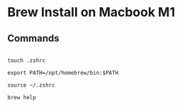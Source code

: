 # Brew Install on Macbook M1

## Commands

``` shell

touch .zshrc

export PATH=/opt/homebrew/bin:$PATH

source ~/.zshrc

brew help

```

